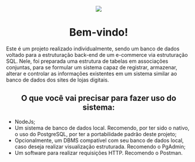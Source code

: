 <p align="center">
  <a>
    <img align="center" src="https://readme-typing-svg.herokuapp.com/?lines=e-commerce+sequelize;made+by+daviebatista&center=true&size=32">
  </a>
</p>

<h1 align="center">
Bem-vindo!
</h1>

Este é um projeto realizado individualmente, sendo um banco de dados voltado para a estruturação back-end de um e-commerce via estruturação SQL.
Nele, foi preparada uma estrutura de tabelas em associações conjuntas, para se formular um sistema capaz de registrar, armazenar, alterar e controlar as informações existentes em um sistema similar ao banco de dados dos sites de lojas digitais.

<h2 align="center">
O que você vai precisar para fazer uso do sistema:
</h2>

- NodeJs;
- Um sistema de banco de dados local. Recomendo, por ter sido o nativo, o uso do PostgreSQL, por ter a portabilidade padrão deste projeto;
- Opcionalmente, um DBMS compatível com seu banco de dados local, caso deseja realizar visualização estruturada. Recomendo o PgAdmin;
- Um software para realizar requisições HTTP. Recomendo o Postman.

